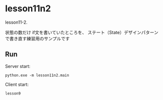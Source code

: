 # lesson11n2

lesson11-2.  

状態の数だけ if文を書いていたところを、 ステート（State）デザインパターンで書き直す練習用のサンプルです  

## Run

Server start:  

```shell
python.exe -m lesson11n2.main
```

Client start:  

`lesson9`
